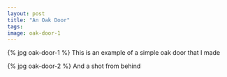 ```yaml
---
layout: post
title: "An Oak Door"
tags: 
image: oak-door-1
---
```

{% jpg oak-door-1 %} This is an example of a simple oak door that I made

{% jpg oak-door-2 %} And a shot from behind

